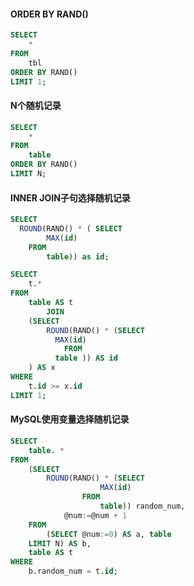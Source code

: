 #### ORDER BY RAND()
```sql
SELECT 
    *
FROM
    tbl
ORDER BY RAND()
LIMIT 1;
```

#### N个随机记录
```sql
SELECT 
    *
FROM
    table
ORDER BY RAND()
LIMIT N;
```

#### INNER JOIN子句选择随机记录
```sql
SELECT 
  ROUND(RAND() * ( SELECT 
        MAX(id)
    FROM
        table)) as id;
```

```sql
SELECT 
    t.*
FROM
    table AS t
        JOIN
    (SELECT 
        ROUND(RAND() * (SELECT 
          MAX(id)
            FROM
          table )) AS id
    ) AS x
WHERE
    t.id >= x.id
LIMIT 1;
```

#### MySQL使用变量选择随机记录
```sql
SELECT 
    table. *
FROM
    (SELECT 
        ROUND(RAND() * (SELECT 
                    MAX(id)
                FROM
                    table)) random_num,
            @num:=@num + 1
    FROM
        (SELECT @num:=0) AS a, table
    LIMIT N) AS b,
    table AS t
WHERE
    b.random_num = t.id;
```


